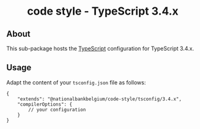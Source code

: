 <h1 align="center">
   code style - TypeScript 3.4.x
</h1>

## About

This sub-package hosts the [TypeScript](https://www.typescriptlang.org/) configuration for TypeScript 3.4.x.

## Usage

Adapt the content of your `tsconfig.json` file as follows:

```text
{
	"extends": "@nationalbankbelgium/code-style/tsconfig/3.4.x",
	"compilerOptions": {
		// your configuration
	}
}
```
